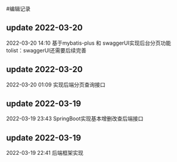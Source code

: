 #编辑记录
## update 2022-03-20
2022-03-20 14:10
基于mybatis-plus 和 swaggerUI实现后台分页功能<br>
tolist：swaggerUI还需要后续完善
## update 2022-03-20
2022-03-20 01:09
实现后端分页查询接口
## update 2022-03-19
2022-03-19 23:43
SpringBoot实现基本增删改查后端接口
## update 2022-03-19
2022-03-19 22:41
后端框架实现

